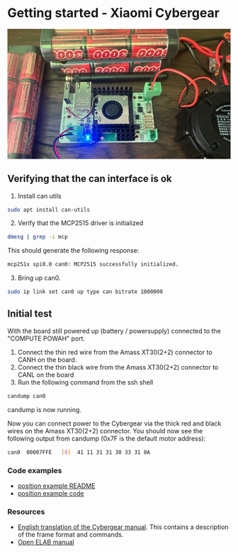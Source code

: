 # Getting started - Xiaomi Cybergear

![cybergear connection](../../../pictures/cybergear_connection.jpg)


## Verifying that the can interface is ok

1. Install can utils

```sh
sudo apt install can-utils
```

2. Verify that the MCP2515 driver is initialized

```sh
dmesg | grep -i mcp
```
This should generate the following response:
```sh
mcp251x spi0.0 can0: MCP2515 successfully initialized.
```

3. Bring up can0.
```sh
sudo ip link set can0 up type can bitrate 1000000
```

## Initial test

With the board still powered up (battery / powersupply) connected to the "COMPUTE POWAH" port.

1. Connect the thin red wire from the Amass XT30(2+2) connector to CANH on the board.
2. Connect the thin black wire from the Amass XT30(2+2) connector to CANL on the board
3. Run the following command from the ssh shell

```sh
candump can0
```

candump is now running. 

Now you can connect power to the Cybergear via the thick red and black wires on the Amass XT30(2+2) connector. You should now see the following output from candump (0x7F is the default motor address):

```sh
can0  00007FFE   [8]  41 11 31 31 30 33 31 0A
```

### Code examples

* [position example README](./position/README.md)
* [position example code](./position/position.go)

### Resources

* [English translation of the Cybergear manual](https://github.com/belovictor/cybergear-docs/blob/main/instructionmanual/instructionmanual.md). This contains a description of the frame format and commands.
* [Open ELAB manual](https://openelab.io/blogs/learn/xiaomi-cybergear-motor-driver?srsltid=AfmBOorAWpRj6DeV5K0sDiB9xCP05Z2zYvFDgJgBuiwv-h65VWlq3OZl)
